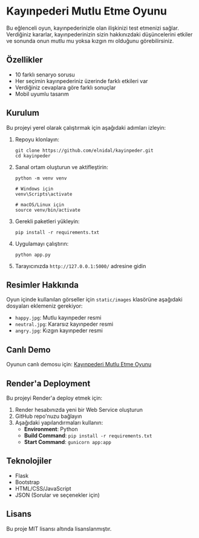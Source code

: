 # Kayınpederi Mutlu Etme Oyunu

Bu eğlenceli oyun, kayınpederinizle olan ilişkinizi test etmenizi sağlar. Verdiğiniz kararlar, kayınpederinizin sizin hakkınızdaki düşüncelerini etkiler ve sonunda onun mutlu mu yoksa kızgın mı olduğunu görebilirsiniz.

## Özellikler

- 10 farklı senaryo sorusu
- Her seçimin kayınpederiniz üzerinde farklı etkileri var
- Verdiğiniz cevaplara göre farklı sonuçlar
- Mobil uyumlu tasarım

## Kurulum

Bu projeyi yerel olarak çalıştırmak için aşağıdaki adımları izleyin:

1. Repoyu klonlayın:
   ```
   git clone https://github.com/elnidal/kayinpeder.git
   cd kayinpeder
   ```

2. Sanal ortam oluşturun ve aktifleştirin:
   ```
   python -m venv venv
   
   # Windows için
   venv\Scripts\activate
   
   # macOS/Linux için
   source venv/bin/activate
   ```

3. Gerekli paketleri yükleyin:
   ```
   pip install -r requirements.txt
   ```

4. Uygulamayı çalıştırın:
   ```
   python app.py
   ```

5. Tarayıcınızda `http://127.0.0.1:5000/` adresine gidin

## Resimler Hakkında

Oyun içinde kullanılan görseller için `static/images` klasörüne aşağıdaki dosyaları eklemeniz gerekiyor:
- `happy.jpg`: Mutlu kayınpeder resmi
- `neutral.jpg`: Kararsız kayınpeder resmi
- `angry.jpg`: Kızgın kayınpeder resmi

## Canlı Demo

Oyunun canlı demosu için: [Kayınpederi Mutlu Etme Oyunu](https://kayinpeder.onrender.com)

## Render'a Deployment

Bu projeyi Render'a deploy etmek için:

1. Render hesabınızda yeni bir Web Service oluşturun
2. GitHub repo'nuzu bağlayın
3. Aşağıdaki yapılandırmaları kullanın:
   - **Environment**: Python
   - **Build Command**: `pip install -r requirements.txt`
   - **Start Command**: `gunicorn app:app`

## Teknolojiler

- Flask
- Bootstrap
- HTML/CSS/JavaScript
- JSON (Sorular ve seçenekler için)

## Lisans

Bu proje MIT lisansı altında lisanslanmıştır.
